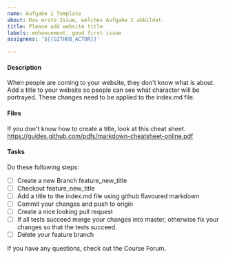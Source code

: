 ```yaml
---
name: Aufgabe 1 Template
about: Das erste Issue, welches Aufgabe 1 abbildet.
title: Please add website title
labels: enhancement, good first issue
assignees: '${{GITHUB_ACTOR}}'

---
```


#### Description
When people are coming to your website, they don't know what is about. Add a title to your website so people can see what character will be portrayed. These changes need to be applied to the index.md file.

#### Files
If you don't know how to create a title, look at this cheat sheet.
https://guides.github.com/pdfs/markdown-cheatsheet-online.pdf

#### Tasks
Do these following steps:
- [ ] Create a new Branch feature_new_title
- [ ] Checkout feature_new_title
- [ ] Add a title to the index.md file using github flavoured markdown
- [ ] Commit your changes and push to origin
- [ ] Create a nice looking pull request
- [ ] If all tests succeed merge your changes into master, otherwise fix your changes so that the tests succeed.
- [ ] Delete your feature branch

If you have any questions, check out the Course Forum.
